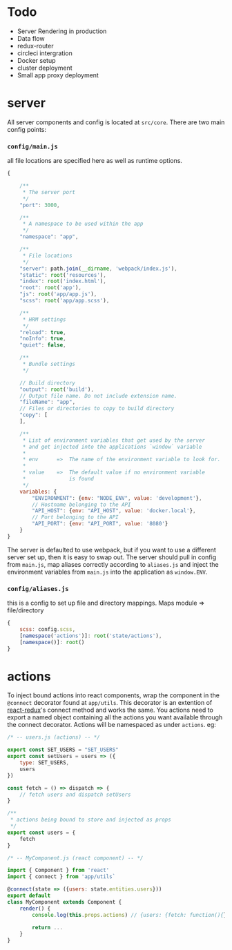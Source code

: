 # Todo

+ Server Rendering in production
+ Data flow
+ redux-router
+ circleci intergration
+ Docker setup
+ cluster deployment
+ Small app proxy deployment

# server

All server components and config is located at `src/core`. There are two main config points:

### `config/main.js`
all file locations are specified here as well as runtime options.

```javascript
{

    /**
     * The server port
     */
    "port": 3000,

    /**
     * A namespace to be used within the app
     */
    "namespace": "app",

    /**
     * File locations
     */
    "server": path.join(__dirname, 'webpack/index.js'),
    "static": root('resources'),
    "index": root('index.html'),
    "root": root('app'),
    "js": root('app/app.js'),
    "scss": root('app/app.scss'),

    /**
     * HRM settings
     */
    "reload": true,
    "noInfo": true,
    "quiet": false,

    /**
     * Bundle settings
     */

    // Build directory
    "output": root('build'),
    // Output file name. Do not include extension name.
    "fileName": "app",
    // Files or directories to copy to build directory
    "copy": [
    ],

    /**
     * List of environment variables that get used by the server
     * and get injected into the applications `window` variable
     *
     * env      =>  The name of the environment variable to look for.
     *
     * value    =>  The default value if no environment variable
     *              is found
     */
    variables: {
        "ENVIRONMENT": {env: "NODE_ENV", value: 'development'},
        // Hostname belonging to the API
        "API_HOST": {env: "API_HOST", value: 'docker.local'},
        // Port belonging to the API
        "API_PORT": {env: "API_PORT", value: '8080'}
    }
}
```

The server is defaulted to use webpack, but if you want to use a different server set up, then it is easy to swap out. The server should
pull in config from `main.js`, map aliases correctly according to `aliases.js` and inject the environment variables from `main.js` into 
the application as `window.ENV`.
 
### `config/aliases.js`

this is a config to set up file and directory mappings. Maps module => file/directory

```javascript
{
    scss: config.scss,
    [namespace('actions')]: root('state/actions'),
    [namespace()]: root()
}
```


# actions

To inject bound actions into react components, wrap the component in the `@connect` decorator found at `app/utils`. This decorator is an extention of
[react-redux]()'s connect method and works the same. You actions need to export a named object containing all the actions you want available through
the connect decorator. Actions will be namespaced as under `actions`. eg:

```javascript
/* -- users.js (actions) -- */

export const SET_USERS = "SET_USERS"
export const setUsers = users => ({
    type: SET_USERS,
    users
})

const fetch = () => dispatch => {
	// fetch users and dispatch setUsers
}

/**
 * actions being bound to store and injected as props
 */
export const users = {
	fetch
}
```

```javascript
/* -- MyComponent.js (react component) -- */

import { Component } from 'react'
import { connect } from 'app/utils`

@connect(state => ({users: state.entities.users}))
export default
class MyComponent extends Component {
	render() {
		console.log(this.props.actions) // {users: {fetch: function(){}}}
		
		return ...
	}
}
```